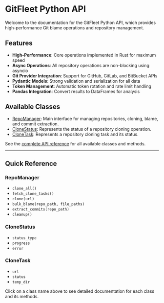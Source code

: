 # GitFleet Python API

Welcome to the documentation for the GitFleet Python API, which provides high-performance Git blame operations and repository management.

## Features

- **High-Performance**: Core operations implemented in Rust for maximum speed
- **Async Operations**: All repository operations are non-blocking using asyncio
- **Git Provider Integration**: Support for GitHub, GitLab, and BitBucket APIs
- **Pydantic Models**: Strong validation and serialization for all data
- **Token Management**: Automatic token rotation and rate limit handling
- **Pandas Integration**: Convert results to DataFrames for analysis

## Available Classes

- [RepoManager](./RepoManager.md): Main interface for managing repositories, cloning, blame, and commit extraction.
- [CloneStatus](./CloneStatus.md): Represents the status of a repository cloning operation.
- [CloneTask](./CloneTask.md): Represents a repository cloning task and its status.

See the [complete API reference](./GitFleetAPI.md) for all available classes and methods.

---

## Quick Reference

### RepoManager
- `clone_all()`
- `fetch_clone_tasks()`
- `clone(url)`
- `bulk_blame(repo_path, file_paths)`
- `extract_commits(repo_path)`
- `cleanup()`

### CloneStatus
- `status_type`
- `progress`
- `error`

### CloneTask
- `url`
- `status`
- `temp_dir`

Click on a class name above to see detailed documentation for each class and its methods.